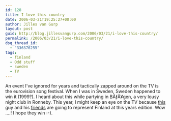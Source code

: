 ```yaml
---
id: 128
title: I love this country
date: 2006-03-21T19:25:27+00:00
author: Jilles van Gurp
layout: post
guid: http://blog.jillesvangurp.com/2006/03/21/i-love-this-country/
permalink: /2006/03/21/i-love-this-country/
dsq_thread_id:
  - "336376255"
tags:
  - finland
  - Odd stuff
  - sweden
  - TV
---
```

An event I've ignored for years and tactically zapped around on the TV is the eurovision song festival. When I was in Sweden, Sweden happened to win it (1999?). I heard about this while partying in BÃƒÂ¥gen, a very lousy night club in Ronneby. This year, I might keep an eye on the TV because [this](http://www.monstereo.fi/monimages/lordi10.jpg) guy and his [friends](http://www.lordi.org/) are going to represent Finland at this years edition. Wow ....! I hope they win :-).